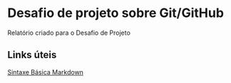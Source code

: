 # Desafio de projeto sobre Git/GitHub
Relatório criado para o Desafio de Projeto
## Links úteis
[Sintaxe Básica Markdown](https://www.markdownguide.org/basic-sintax/)
